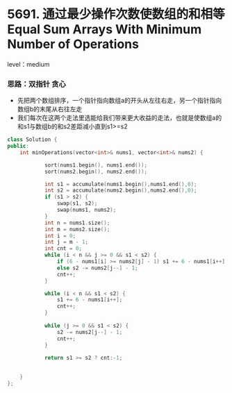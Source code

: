 # 5691. 通过最少操作次数使数组的和相等 Equal Sum Arrays With Minimum Number of Operations

level：medium

### 思路：双指针 贪心

- 先把两个数组排序，一个指针指向数组a的开头从左往右走，另一个指针指向数组b的末尾从右往左走
- 我们每次在这两个走法里选能给我们带来更大收益的走法，也就是使数组a的和s1与数组b的和s2差距减小直到s1>=s2

```cpp
class Solution {
public:
    int minOperations(vector<int>& nums1, vector<int>& nums2) {

            sort(nums1.begin(), nums1.end());
            sort(nums2.begin(), nums2.end());

            int s1 = accumulate(nums1.begin(),nums1.end(),0);
            int s2 = accumulate(nums2.begin(),nums2.end(),0);
            if (s1 > s2) {
                swap(s1, s2);
                swap(nums1, nums2);
            }
            int n = nums1.size();
            int m = nums2.size();
            int i = 0;
            int j = m - 1;
            int cnt = 0;
            while (i < n && j >= 0 && s1 < s2) {
                if (6 - nums1[i] >= nums2[j] - 1) s1 += 6 - nums1[i++];
                else s2 -= nums2[j--] - 1;
                cnt++;
            }

            while (i < n && s1 < s2) {
                s1 += 6 - nums1[i++];
                cnt++;
            }
            
            while (j >= 0 && s1 < s2) {
                s2 -= nums2[j--] - 1;
                cnt++;
            }
            
            return s1 >= s2 ? cnt:-1;

            
    }
};
```

